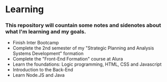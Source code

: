 # Learning
### This repository will countain some notes and sidenotes about what I'm learning and my goals.


* Finish Inter Bootcamp
* Complete the 2nd semester of my "Strategic Planning and Analysis Systems Development" formation
* Complete the "Front-End Formation" course at Alura
* Learn the foundations: Logic programming, HTML, CSS and Javascript
* Introduction to the Back-End
* Learn Node.JS and Java
